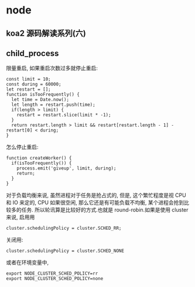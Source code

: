  # node

## koa2 源码解读系列(六)
## child_process
限量重启, 如果重启次数过多就停止重启:
```
const limit = 10;
const during = 60000;
let restart = [];
function isTooFrequently() {
  let time = Date.now();
  let length = restart.push(time);
  if(length > limit) {
    restart = restart.slice(limit * -1);
  }
  return restart.length > limit && restart[restart.length - 1] - restart[0] < during;
}
```
怎么停止重启:
```
function createWorker() {
  if(isTooFrequently()) {
    process.emit('giveup', limit, during);
    return;
  }
}
```
对于负载均衡来说, 虽然进程对于任务是抢占式的, 但是, 这个繁忙程度是视 CPU 和 IO 来定的, CPU 如果很空闲, 那么它还是有可能负载不均衡, 某个进程会抢到比较多的任务.
所以轮讯算是比较好的方式.也就是 round-robin.如果是使用 cluster 来说, 启用用
```
cluster.schedulingPolicy = cluster.SCHED_RR;
```
关闭用:
```
cluster.schedulingPolicy = cluster.SCHED_NONE
```
或者在环境变量中, 
```
export NODE_CLUSTER_SCHED_POLICY=rr
export NODE_CLUSTER_SCHED_POLICY=none
```